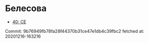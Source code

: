 # Белесова
- [40: CE](40.md)

Commit: 9b76949fb78fa28f44370b31ce47e1db4c39fbc2
 fetched at: 20201216-163216
